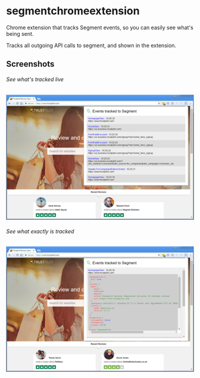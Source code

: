 # segmentchromeextension

Chrome extension that tracks Segment events, so you can easily see what's being sent.

Tracks all outgoing API calls to segment, and shown in the extension.

## Screenshots
###### See what's tracked live
![See what's tracked live](/screenshots/see_tracked_live.jpg?raw=true "See what's tracked live")

###### See what exactly is tracked
![See what exactly is tracked](/screenshots/see_what_is_tracked.jpg?raw=true "See what exactly is tracked")
